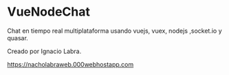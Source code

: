 # VueNodeChat

Chat en tiempo real multiplataforma usando vuejs, vuex, nodejs ,socket.io y quasar.

Creado por Ignacio Labra.

https://nacholabraweb.000webhostapp.com